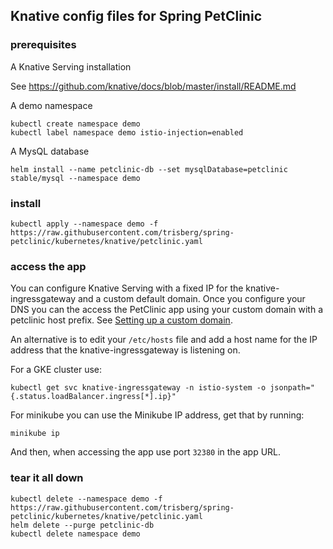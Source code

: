 ## Knative config files for Spring PetClinic

### prerequisites

A Knative Serving installation

See https://github.com/knative/docs/blob/master/install/README.md

A demo namespace

```
kubectl create namespace demo
kubectl label namespace demo istio-injection=enabled
```

A MysQL database

```
helm install --name petclinic-db --set mysqlDatabase=petclinic stable/mysql --namespace demo
```

### install

```
kubectl apply --namespace demo -f https://raw.githubusercontent.com/trisberg/spring-petclinic/kubernetes/knative/petclinic.yaml
```

### access the app

You can configure Knative Serving with a fixed IP for the knative-ingressgateway and a custom default domain. Once you configure your DNS you can the access the PetClinic app using your custom domain with a petclinic host prefix. See [Setting up a custom domain](https://github.com/knative/docs/blob/master/serving/using-a-custom-domain.md).

An alternative is to edit your `/etc/hosts` file and add a host name for the IP address that the knative-ingressgateway is listening on.

For a GKE cluster use:
```
kubectl get svc knative-ingressgateway -n istio-system -o jsonpath="{.status.loadBalancer.ingress[*].ip}"
```

For minikube you can use the Minikube IP address, get that by running:
```
minikube ip
```

And then, when accessing the app use port `32380` in the app URL.

### tear it all down

```
kubectl delete --namespace demo -f https://raw.githubusercontent.com/trisberg/spring-petclinic/kubernetes/knative/petclinic.yaml
helm delete --purge petclinic-db
kubectl delete namespace demo
```
